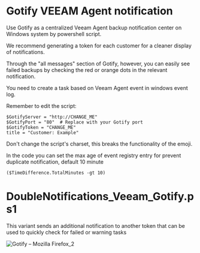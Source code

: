 # Gotify VEEAM Agent notification
Use Gotify as a centralized Veeam Agent backup notification center on Windows system by powershell script.

We recommend generating a token for each customer for a cleaner display of notifications.

Through the "all messages" section of Gotify, however, you can easily see failed backups by checking the red or orange dots in the relevant notification.

You need to create a task based on Veeam Agent event in windows event log.

Remember to edit the script:

```
$GotifyServer = "http://CHANGE_ME"
$GotifyPort = "80"  # Replace with your Gotify port
$GotifyToken = "CHANGE_ME"
title = "Customer: Example"
```

Don't change the script's charset, this breaks the functionality of the emoji.

In the code you can set the max age of event registry entry for prevent duplicate notification, default 10 minute

```
($TimeDifference.TotalMinutes -gt 10)
```

# DoubleNotifications_Veeam_Gotify.ps1

This variant sends an additional notification to another token that can be used to quickly check for failed or warning tasks

![Gotify – Mozilla Firefox_2](https://github.com/Leproide/Gotify-VEEAM-Agent-notification/assets/8448713/98a14564-24f6-4bf8-8aae-eacaaae9a23d)
